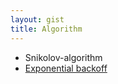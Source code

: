 ```yaml
---
layout: gist
title: Algorithm
---
```



- Snikolov-algorithm
- [Exponential backoff](https://en.wikipedia.org/wiki/Exponential_backoff)